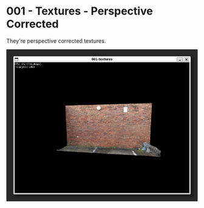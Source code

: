 
# 001 - Textures - Perspective Corrected

They're perspective corrected textures.

![Preview Image](preview.webp)
